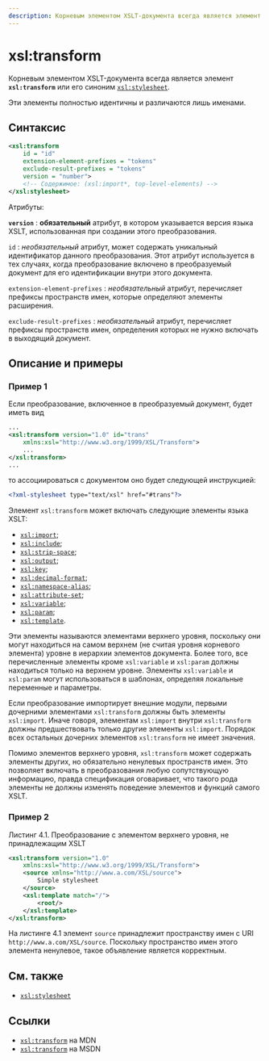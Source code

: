 ```yaml
---
description: Корневым элементом XSLT-документа всегда является элемент xsl:transform или его синоним xsl:stylesheet
---
```


# xsl:transform

Корневым элементом XSLT-документа всегда является элемент **`xsl:transform`** или его синоним [`xsl:stylesheet`](xsl-stylesheet.md).

Эти элементы полностью идентичны и различаются лишь именами.

## Синтаксис

```xml
<xsl:transform
    id = "id"
    extension-element-prefixes = "tokens"
    exclude-result-prefixes = "tokens"
    version = "number">
    <!-- Содержимое: (xsl:import*, top-level-elements) -->
</xsl:stylesheet>
```

Атрибуты:

**`version`**
: **обязательный** атрибут, в котором указывается версия языка XSLT, использованная при создании этого преобразования.

`id`
: _необязательный_ атрибут, может содержать уникальный идентификатор данного преобразования. Этот атрибут используется в тех случаях, когда преобразование включено в преобразуемый документ для его идентификации внутри этого документа.

`extension-element-prefixes`
: _необязательный_ атрибут, перечисляет префиксы пространств имен, которые определяют элементы расширения.

`exclude-result-prefixes`
: _необязательный_ атрибут, перечисляет префиксы пространств имен, определения которых не нужно включать в выходящий документ.

## Описание и примеры

### Пример 1

Если преобразование, включенное в преобразуемый документ, будет иметь вид

```xml
...
<xsl:transform version="1.0" id="trans"
    xmlns:xsl="http://www.w3.org/1999/XSL/Transform">
    ...
</xsl:transform>
...
```

то ассоциироваться с документом оно будет следующей инструкцией:

```xml
<?xml-stylesheet type="text/xsl" href="#trans"?>
```

Элемент `xsl:transform` может включать следующие элементы языка XSLT:

- [`xsl:import`](xsl-import.md);
- [`xsl:include`](xsl-include.md);
- [`xsl:strip-space`](xsl-strip-space.md);
- [`xsl:output`](xsl-output.md);
- [`xsl:key`](xsl-key.md);
- [`xsl:decimal-format`](xsl-decimal-format.md);
- [`xsl:namespace-alias`](xsl-namespace-alias.md);
- [`xsl:attribute-set`](xsl-attribute-set.md);
- [`xsl:variable`](xsl-variable.md);
- [`xsl:param`](xsl-param.md);
- [`xsl:template`](xsl-template.md).

Эти элементы называются элементами верхнего уровня, поскольку они могут находиться на самом верхнем (не считая уровня корневого элемента) уровне в иерархии элементов документа. Более того, все перечисленные элементы кроме `xsl:variable` и `xsl:param` должны находиться только на верхнем уровне. Элементы `xsl:variable` и `xsl:param` могут использоваться в шаблонах, определяя локальные переменные и параметры.

Если преобразование импортирует внешние модули, первыми дочерними элементами `xsl:transform` должны быть элементы `xsl:import`. Иначе говоря, элементам `xsl:import` внутри `xsl:transform` должны предшествовать только другие элементы `xsl:import`. Порядок всех остальных дочерних элементов `xsl:transform` не имеет значения.

Помимо элементов верхнего уровня, `xsl:transform` может содержать элементы других, но обязательно ненулевых пространств имен. Это позволяет включать в преобразования любую сопутствующую информацию, правда спецификация оговаривает, что такого рода элементы не должны изменять поведение элементов и функций самого XSLT.

### Пример 2

Листинг 4.1. Преобразование с элементом верхнего уровня, не принадлежащим XSLT

```xml
<xsl:transform version="1.0"
    xmlns:xsl="http://www.w3.org/1999/XSL/Transform">
    <source xmlns="http://www.a.com/XSL/source">
        Simple stylesheet
    </source>
    <xsl:template match="/">
        <root/>
    </xsl:template>
</xsl:transform>
```

На листинге 4.1 элемент `source` принадлежит пространству имен с URI `http://www.a.com/XSL/source`. Поскольку пространство имен этого элемента ненулевое, такое объявление является корректным.

## См. также

- [`xsl:stylesheet`](xsl-stylesheet.md)

## Ссылки

- [`xsl:transform`](https://developer.mozilla.org/en/XSLT/transform) на MDN
- [`xsl:transform`](https://msdn.microsoft.com/en-us/library/ms256040.aspx) на MSDN
